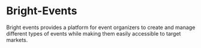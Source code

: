 # Bright-Events
Bright events provides a platform for event organizers to create and manage different types of events while making them easily accessible to target markets.
